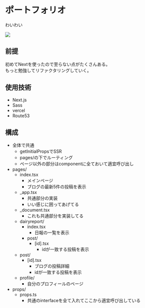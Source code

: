 # ポートフォリオ

わいわい  

![](https://github.com/takurinton/portfolio/blob/master/images/lightouse.png)

## 前提
初めてNextを使ったので至らない点がたくさんある。  
もっと勉強してリファクタリングしていく。

## 使用技術
- Next.js
- Sass
- vercel
- Route53

## 構成
- 全体で共通
  - getInitialPropsでSSR 
  - pages/の下でルーティング
  - ページ以外の部分はcomponentに全ておいて適宜呼び出し
- pages/
  - index.tsx 
    - メインページ
    - ブログの最新5件の投稿を表示
  - _app.tsx
    - 共通部分の実装
    - いい感じに囲ってあげてる
  - _document.tsx
    - これも共通部分を実装してる
  - dairyreport/
    - index.tsx
      - 日報の一覧を表示
    - post/
      - [id].tsx
        - idが一致する投稿を表示
  - post/ 
    - [id].tsx
      - ブログの投稿詳細
      - idが一致する投稿を表示
  - profile/
    - 自分のプロフィールのページ
- props/
  - props.ts
    - 共通のinterfaceを全て入れてここから適宜呼び出している